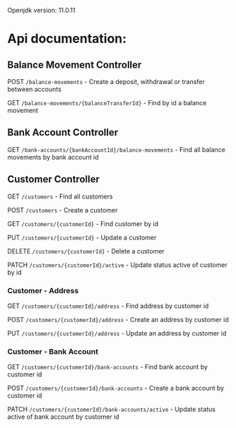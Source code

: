 Openjdk version: 11.0.11

# Api documentation:

## Balance Movement Controller

POST `​/balance-movements` - Create a deposit, withdrawal or transfer between accounts

GET `​/balance-movements​/{balanceTransferId}` - Find by id a balance movement

## Bank Account Controller

GET `​/bank-accounts​/{bankAccountId}​/balance-movements` - Find all balance movements by bank account id

## Customer Controller

GET `​/customers` - Find all customers

POST `​/customers` - Create a customer

GET `​/customers​/{customerId}` - Find customer by id

PUT `​/customers​/{customerId}` - Update a customer

DELETE `​/customers​/{customerId}` - Delete a customer

PATCH `​/customers​/{customerId}​/active` - Update status active of customer by id

### Customer - Address

GET `​/customers​/{customerId}​/address` - Find address by customer id

POST `​/customers​/{customerId}​/address` - Create an address by customer id

PUT `​/customers​/{customerId}​/address` - Update an address by customer id

### Customer - Bank Account

GET `​/customers​/{customerId}​/bank-accounts` - Find bank account by customer id

POST `​/customers​/{customerId}​/bank-accounts` - Create a bank account by customer id

PATCH `​/customers​/{customerId}​/bank-accounts​/active` - Update status active of bank account by customer id
